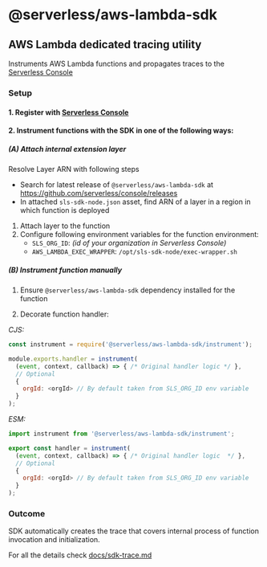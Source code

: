# @serverless/aws-lambda-sdk

## AWS Lambda dedicated tracing utility

Instruments AWS Lambda functions and propagates traces to the [Serverless Console](https://www.serverless.com/console/docs)

### Setup

#### 1. Register with [Serverless Console](https://console.serverless.com/)

#### 2. Instrument functions with the SDK in one of the following ways:

##### (A) Attach internal extension layer

Resolve Layer ARN with following steps

- Search for latest release of `@serverless/aws-lambda-sdk` at https://github.com/serverless/console/releases
- In attached `sls-sdk-node.json` asset, find ARN of a layer in a region in which function is deployed

1. Attach layer to the function
2. Configure following environment variables for the function environment:
   - `SLS_ORG_ID`: _(id of your organization in Serverless Console)_
   - `AWS_LAMBDA_EXEC_WRAPPER`: `/opt/sls-sdk-node/exec-wrapper.sh`

##### (B) Instrument function manually

1. Ensure `@serverless/aws-lambda-sdk` dependency installed for the function

2. Decorate function handler:

_CJS:_

```javascript
const instrument = require('@serverless/aws-lambda-sdk/instrument');

module.exports.handler = instrument(
  (event, context, callback) => { /* Original handler logic */ },
  // Optional
  {
    orgId: <orgId> // By default taken from SLS_ORG_ID env variable
  }
);
```

_ESM:_

```javascript
import instrument from '@serverless/aws-lambda-sdk/instrument';

export const handler = instrument(
  (event, context, callback) => { /* Original handler logic  */ },
  // Optional
  {
    orgId: <orgId> // By default taken from SLS_ORG_ID env variable
  }
);
```

### Outcome

SDK automatically creates the trace that covers internal process of function invocation and initialization.

For all the details check [docs/sdk-trace.md](docs/sdk-trace.md)
